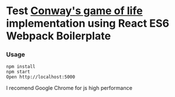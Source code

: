 # Test [Conway's game of life](https://en.wikipedia.org/wiki/Conway%27s_Game_of_Life) implementation using React ES6 Webpack Boilerplate


### Usage

```
npm install
npm start
Open http://localhost:5000
```
I recomend Google Chrome for js high performance